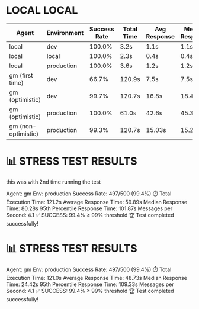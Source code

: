 # LOCAL LOCAL

| Agent               | Environment | Success Rate | Total Time | Avg Response | Median Response | 95th Percentile | M/s   | Status  |
| ------------------- | ----------- | ------------ | ---------- | ------------ | --------------- | --------------- | ----- | ------- |
| local               | dev         | 100.0%       | 3.2s       | 1.1s         | 1.1s            | 1.3s            | 93.0  | Success |
| local               | local       | 100.0%       | 2.3s       | 0.4s         | 0.4s            | 0.7s            | 130.0 | Success |
| local               | production  | 100.0%       | 3.6s       | 1.2s         | 1.2s            | 1.4s            | 84.3  | Success |
| gm (first time)     | dev         | 66.7%        | 120.9s     | 7.5s         | 7.5s            | 14.0s           | 2.5   | Failure |
| gm (optimistic)     | dev         | 99.7%        | 120.7s     | 16.8s        | 18.4s           | 30.4s           | 2.5   | Success |
| gm (optimistic)     | production  | 100.0%       | 61.0s      | 42.6s        | 45.3s           | 57.2s           | 4.9   | Success |
| gm (non-optimistic) | production  | 99.3%        | 120.7s     | 15.03s       | 15.24s          | 27.12s          | 2.5   | Success |

# 📊 STRESS TEST RESULTS

this was with 2nd time running the test

Agent: gm
Env: production
Success Rate: 497/500 (99.4%)
⏱️ Total Execution Time: 121.2s
Average Response Time: 59.89s
Median Response Time: 80.28s
95th Percentile Response Time: 101.87s
Messages per Second: 4.1
✅ SUCCESS: 99.4% ≥ 99% threshold
🏆 Test completed successfully!

# 📊 STRESS TEST RESULTS

Agent: gm
Env: production
Success Rate: 497/500 (99.4%)
⏱️ Total Execution Time: 121.0s
Average Response Time: 48.73s
Median Response Time: 24.42s
95th Percentile Response Time: 109.33s
Messages per Second: 4.1
✅ SUCCESS: 99.4% ≥ 99% threshold
🏆 Test completed successfully!
